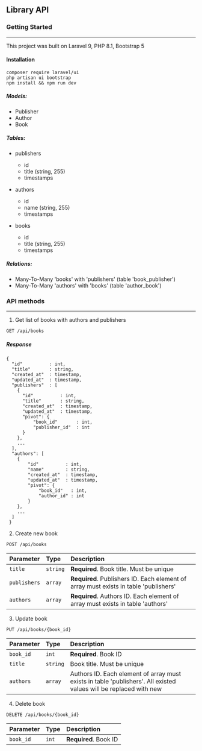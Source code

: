 ## Library API

### Getting Started

---

This project was built on Laravel 9, PHP 8.1, Bootstrap 5

#### Installation

```
composer require laravel/ui
php artisan ui bootstrap
npm install && npm run dev
```

##### Models:

- Publisher
- Author
- Book

##### Tables:

- publishers
    
    - id
    - title (string, 255)
    - timestamps
    
- authors

    - id
    - name (string, 255)
    - timestamps
    
- books

    - id
    - title (string, 255)
    - timestamps
    
##### Relations:

- Many-To-Many 'books' with 'publishers' (table 'book_publisher')
- Many-To-Many 'authors' with 'books' (table 'author_book')

### API methods

---

1. Get list of books with authors and publishers

```http
GET /api/books
```

##### Response

```
{
  "id"          : int,
  "title"       : string,
  "created_at"  : timestamp,
  "updated_at"  : timestamp,
  "publishers"  : [
    {
      "id"          : int,
      "title"       : string,
      "created_at"  : timestamp,
      "updated_at"  : timestamp,
      "pivot": {
          "book_id"       : int,
          "publisher_id"  : int
      }
    },
    ...
  ],
  "authors": [
    {
        "id"          : int,
        "name"        : string,
        "created_at"  : timestamp,
        "updated_at"  : timestamp,
        "pivot": {
            "book_id"   : int,
            "author_id" : int
        }
    },
    ...
  ]
 }
```

2. Create new book

```http
POST /api/books
```

| Parameter | Type | Description |
| :--- | :--- | :--- |
| `title` | `string` | **Required**. Book title. Must be unique |
| `publishers` | `array` | **Required**. Publishers ID. Each element of array must exists in table 'publishers' |
| `authors` | `array` | **Required**. Authors ID. Each element of array must exists in table 'authors' |

3. Update book

```http
PUT /api/books/{book_id}
```

| Parameter | Type | Description |
| :--- | :--- | :--- |
| `book_id` | `int` | **Required**. Book ID |
| `title` | `string` | Book title. Must be unique |
| `authors` | `array` | Authors ID. Each element of array must exists in table 'publishers'. All existed values will be replaced with new |

4. Delete book

```http
DELETE /api/books/{book_id}
```

| Parameter | Type | Description |
| :--- | :--- | :--- |
| `book_id` | `int` | **Required**. Book ID |
